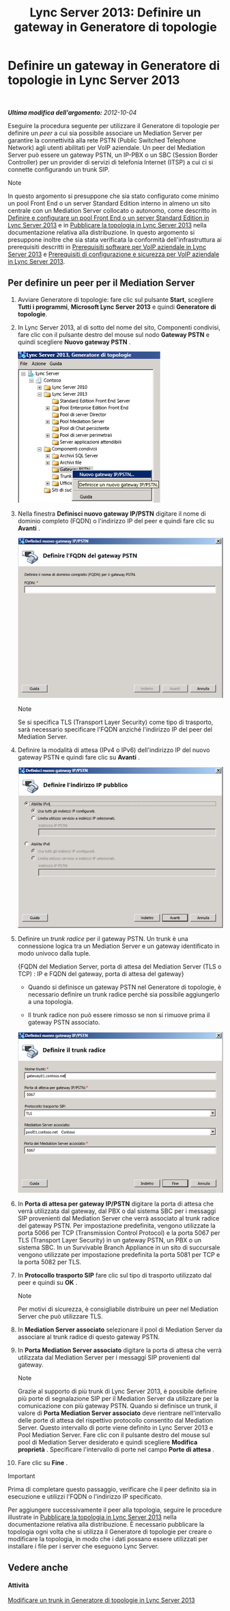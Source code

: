﻿---
title: 'Lync Server 2013: Definire un gateway in Generatore di topologie'
TOCTitle: Definire un gateway in Generatore di topologie
ms:assetid: 456e5a96-d9f6-42a6-862c-a69464391628
ms:mtpsurl: https://technet.microsoft.com/it-it/library/Gg425945(v=OCS.15)
ms:contentKeyID: 49300383
ms.date: 08/24/2015
mtps_version: v=OCS.15
ms.translationtype: HT
---

# Definire un gateway in Generatore di topologie in Lync Server 2013

 

_**Ultima modifica dell'argomento:** 2012-10-04_

Eseguire la procedura seguente per utilizzare il Generatore di topologie per definire un *peer* a cui sia possibile associare un Mediation Server per garantire la connettività alla rete PSTN (Public Switched Telephone Network) agli utenti abilitati per VoIP aziendale. Un peer del Mediation Server può essere un gateway PSTN, un IP-PBX o un SBC (Session Border Controller) per un provider di servizi di telefonia Internet (ITSP) a cui ci si connette configurando un trunk SIP.


> [!NOTE]
> In questo argomento si presuppone che sia stato configurato come minimo un pool Front End o un server Standard Edition interno in almeno un sito centrale con un Mediation Server collocato o autonomo, come descritto in <A href="lync-server-2013-define-and-configure-a-front-end-pool-or-standard-edition-server.md">Definire e configurare un pool Front End o un server Standard Edition in Lync Server 2013</A> e in <A href="lync-server-2013-publish-the-topology.md">Pubblicare la topologia in Lync Server 2013</A> nella documentazione relativa alla distribuzione. In questo argomento si presuppone inoltre che sia stata verificata la conformità dell'infrastruttura ai prerequisiti descritti in <A href="lync-server-2013-software-prerequisites-for-enterprise-voice.md">Prerequisiti software per VoIP aziendale in Lync Server 2013</A> e <A href="lync-server-2013-security-and-configuration-prerequisites-for-enterprise-voice.md">Prerequisiti di configurazione e sicurezza per VoIP aziendale in Lync Server 2013</A>.



## Per definire un peer per il Mediation Server

1.  Avviare Generatore di topologie: fare clic sul pulsante **Start**, scegliere **Tutti i programmi**, **Microsoft Lync Server 2013** e quindi **Generatore di topologie**.

2.  In Lync Server 2013, al di sotto del nome del sito, Componenti condivisi, fare clic con il pulsante destro del mouse sul nodo **Gateway PSTN** e quindi scegliere **Nuovo gateway PSTN** .
    
    ![Generatore di topologie Lync Server 2013](images/Gg425945.d898c3c1-8798-4b74-8f02-b994ef3db4c1(OCS.15).png "Generatore di topologie Lync Server 2013")

3.  Nella finestra **Definisci nuovo gateway IP/PSTN** digitare il nome di dominio completo (FQDN) o l'indirizzo IP del peer e quindi fare clic su **Avanti** .
    
    ![Gateway IP/PSTN](images/Gg425945.8017ba5e-41bc-48d4-97d9-fd306cd322b8(OCS.15).png "Gateway IP/PSTN")
    

    > [!NOTE]
    > Se si specifica TLS (Transport Layer Security) come tipo di trasporto, sarà necessario specificare l'FQDN anziché l'indirizzo IP del peer del Mediation Server.



4.  Definire la modalità di attesa (IPv4 o IPv6) dell'indirizzo IP del nuovo gateway PSTN e quindi fare clic su **Avanti** .
    
    ![Indirizzo IP](images/Gg425945.c7fc0d12-adc8-45a7-aca1-b376e1d2fcec(OCS.15).png "Indirizzo IP")

5.  Definire un *trunk radice* per il gateway PSTN. Un trunk è una connessione logica tra un Mediation Server e un gateway identificato in modo univoco dalla tuple.
    
    {FQDN del Mediation Server, porta di attesa del Mediation Server (TLS o TCP) : IP e FQDN del gateway, porta di attesa del gateway}
    
      - Quando si definisce un gateway PSTN nel Generatore di topologie, è necessario definire un trunk radice perché sia possibile aggiungerlo a una topologia.
    
      - Il trunk radice non può essere rimosso se non si rimuove prima il gateway PSTN associato.
    
    ![Definizione del gateway: trunk radice](images/Gg425945.3b030757-eb35-4616-bb6b-74ee67507e3d(OCS.15).png "Definizione del gateway: trunk radice")

6.  In **Porta di attesa per gateway IP/PSTN** digitare la porta di attesa che verrà utilizzata dal gateway, dal PBX o dal sistema SBC per i messaggi SIP provenienti dal Mediation Server che verrà associato al trunk radice del gateway PSTN. Per impostazione predefinita, vengono utilizzate la porta 5066 per TCP (Transmission Control Protocol) e la porta 5067 per TLS (Transport Layer Security) in un gateway PSTN, un PBX o un sistema SBC. In un Survivable Branch Appliance in un sito di succursale vengono utilizzate per impostazione predefinita la porta 5081 per TCP e la porta 5082 per TLS.

7.  In **Protocollo trasporto SIP** fare clic sul tipo di trasporto utilizzato dal peer e quindi su **OK** .
    

    > [!NOTE]
    > Per motivi di sicurezza, è consigliabile distribuire un peer nel Mediation Server che può utilizzare TLS.



8.  In **Mediation Server associato** selezionare il pool di Mediation Server da associare al trunk radice di questo gateway PSTN.

9.  In **Porta Mediation Server associato** digitare la porta di attesa che verrà utilizzata dal Mediation Server per i messaggi SIP provenienti dal gateway.
    

    > [!NOTE]
    > Grazie al supporto di più trunk di Lync Server 2013, è possibile definire più porte di segnalazione SIP per il Mediation Server da utilizzare per la comunicazione con più gateway PSTN. Quando si definisce un trunk, il valore di <STRONG>Porta Mediation Server associato</STRONG> deve rientrare nell'intervallo delle porte di attesa del rispettivo protocollo consentito dal Mediation Server. Questo intervallo di porte viene definito in Lync Server 2013 e Pool Mediation Server. Fare clic con il pulsante destro del mouse sul pool di Mediation Server desiderato e quindi scegliere <STRONG>Modifica proprietà</STRONG> . Specificare l'intervallo di porte nel campo <STRONG>Porte di attesa</STRONG> .



10. Fare clic su **Fine** .

> [!IMPORTANT]  
> Prima di completare questo passaggio, verificare che il peer definito sia in esecuzione e utilizzi l'FQDN o l'indirizzo IP specificato.

Per aggiungere successivamente il peer alla topologia, seguire le procedure illustrate in [Pubblicare la topologia in Lync Server 2013](lync-server-2013-publish-the-topology.md) nella documentazione relativa alla distribuzione. È necessario pubblicare la topologia ogni volta che si utilizza il Generatore di topologie per creare o modificare la topologia, in modo che i dati possano essere utilizzati per installare i file per i server che eseguono Lync Server.

## Vedere anche

#### Attività

[Modificare un trunk in Generatore di topologie in Lync Server 2013](lync-server-2013-modify-a-trunk-in-topology-builder.md)

